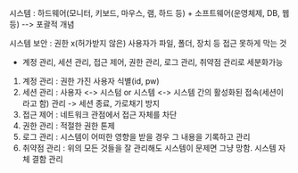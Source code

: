 시스템 : 하드웨어(모니터, 키보드, 마우스, 램, 하드 등) + 소프트웨어(운영체제, DB, 웹 등) --> 포괄적 개념

시스템 보안 : 권한 x(허가받지 않은) 사용자가 파일, 폴더, 장치 등 접근 못하게 막는 것
 - 계정 관리, 세션 관리, 접근 제어, 권한 관리, 로그 관리, 취약점 관리로 세분화가능
1. 계정 관리 : 권한 가진 사용자 식별(id, pw)
2. 세션 관리 : 사용자 <-> 시스텀 or 시스템 <-> 시스템 간의 활성화된 접속(세션이라고 함) 관리 -> 세션 종료, 가로채기 방지
3. 접근 제어 : 네트워크 관점에서 접근 자체를 차단
4. 권한 관리 : 적절한 권한 톤제
5. 로그 관리 : 시스템이 어떠한 영향을 받을 경우 그 내용을 기록하고 관리
6. 취약점 관리 : 위의 모든 것들을 잘 관리해도 시스템이 문제면 그냥 망함. 시스템 자체 결함 관리